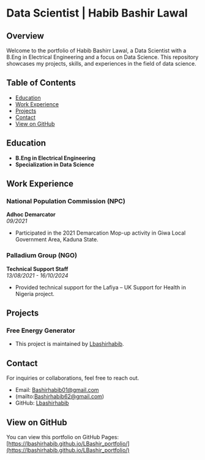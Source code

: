 # Data Scientist | Habib Bashir Lawal

## Overview

Welcome to the portfolio of Habib Bashirr Lawal, a Data Scientist with a B.Eng in Electrical Engineering and a focus on Data Science. This repository showcases my projects, skills, and experiences in the field of data science.

## Table of Contents

- [Education](#education)
- [Work Experience](#work-experience)
- [Projects](#projects)
- [Contact](#contact)
- [View on GitHub](#view-on-github)

## Education

- **B.Eng in Electrical Engineering**
- **Specialization in Data Science**

## Work Experience

### National Population Commission (NPC)
**Adhoc Demarcator**  
*09/2021*  
- Participated in the 2021 Demarcation Mop-up activity in Giwa Local Government Area, Kaduna State.

### Palladium Group (NGO)
**Technical Support Staff**  
*13/08/2021 - 16/10/2024*  
- Provided technical support for the Lafiya – UK Support for Health in Nigeria project.

## Projects

### Free Energy Generator
- This project is maintained by [Lbashirhabib](https://github.com/lbashirhabib/LBashir_portfolio).

## Contact

For inquiries or collaborations, feel free to reach out.

- Email: Bashirhabib01@gmail.com
- (mailto:Bashirhabib62@gmail.com)
- GitHub: [Lbashirhabib](https://github.com/lbashirhabib)

## View on GitHub

You can view this portfolio on GitHub Pages: [https://lbashirhabib.github.io/LBashir_portfolio/](https://lbashirhabib.github.io/LBashir_portfolio/)


